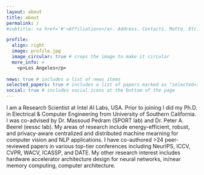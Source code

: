 ```yaml
---
layout: about
title: about
permalink: /
#subtitle: <a href='#'>Affiliations</a>. Address. Contacts. Motto. Etc.

profile:
  align: right
  image: profile.jpg
  image_circular: true # crops the image to make it circular
  more_info: >
    <p>Los Angeles</p>
   
news: true # includes a list of news items
selected_papers: true # includes a list of papers marked as "selected={true}"
social: true # includes social icons at the bottom of the page
---
```


I am a Research Scientist at Intel AI Labs, USA. Prior to joining I did my Ph.D. in Electrical & Computer Engineering from University of Southern California. I was co-advised by Dr. Massoud Pedram (SPORT lab) and Dr. Peter A. Beerel (eessc lab). My areas of research include energy-efficient, robust, and privacy-aware centralized and distributed machine mearning for computer vision and NLP applications. I have co-authored >24 peer-reviewed papers in various top-tier conferences including NeurIPS, ICCV, CVPR, WACV, ICASSP, and DATE. My other research interest includes hardware accelerator architecture design for neural networks, in/near memory computing, computer architecture.
